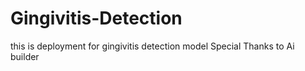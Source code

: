 # Gingivitis-Detection
this is deployment for gingivitis detection model
Special Thanks to Ai builder
